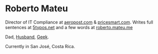 # Roberto Mateu

Director of IT Compliance at [aeropost.com](https://aeropost.com/site/en) & [pricesmart.com](https://www.pricesmart.com/site/cr/en). Writes full sentences at [5typos.net](https://5typos.net) and a few words at [roberto.mateu.me](https://roberto.mateu.me)

Dad, [Husband](https://www.instagram.com/anitamarcela/), [Geek](https://colofon.mateu.me). 

Currently in San José, Costa Rica.
